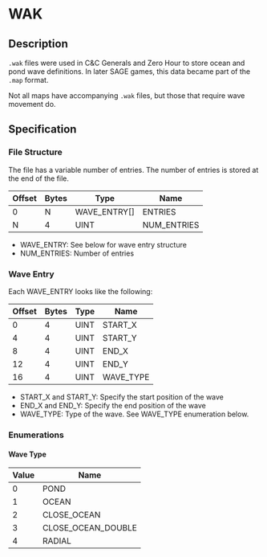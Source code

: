 # WAK

## Description

`.wak` files were used in C&C Generals and Zero Hour to store ocean and pond wave definitions. In later SAGE games, this data became part of the `.map` format.

Not all maps have accompanying `.wak` files, but those that require wave movement do.

## Specification

### File Structure

The file has a variable number of entries. The number of entries is stored at the end of the file.

| Offset | Bytes | Type         | Name        |
|--------|-------|--------------|-------------|
| 0      | N     | WAVE_ENTRY[] | ENTRIES     |
| N      | 4     | UINT         | NUM_ENTRIES |

* WAVE_ENTRY: See below for wave entry structure
* NUM_ENTRIES: Number of entries

### Wave Entry

Each WAVE_ENTRY looks like the following:

| Offset | Bytes | Type  | Name      |
|--------|-------|-------|-----------|
| 0      | 4     | UINT  | START_X   |
| 4      | 4     | UINT  | START_Y   |
| 8      | 4     | UINT  | END_X     |
| 12     | 4     | UINT  | END_Y     |
| 16     | 4     | UINT  | WAVE_TYPE |

* START_X and START_Y: Specify the start position of the wave
* END_X and END_Y: Specify the end position of the wave
* WAVE_TYPE: Type of the wave. See WAVE_TYPE enumeration below.

### Enumerations

#### Wave Type

| Value | Name               |
|-------|--------------------|
| 0     | POND               |
| 1     | OCEAN              |
| 2     | CLOSE_OCEAN        |
| 3     | CLOSE_OCEAN_DOUBLE |
| 4     | RADIAL             |